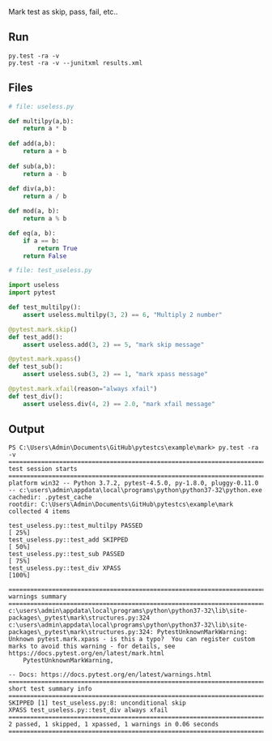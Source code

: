 Mark test as skip, pass, fail, etc..

## Run

	py.test -ra -v
	py.test -ra -v --junitxml results.xml

## Files

```python
# file: useless.py

def multilpy(a,b):
	return a * b
	
def add(a,b):
	return a + b
	
def sub(a,b):
	return a - b
	
def div(a,b):
	return a / b

def mod(a, b):
	return a % b

def eq(a, b):
	if a == b:
		return True
	return False
```


```python
# file: test_useless.py

import useless
import pytest

def test_multilpy():
	assert useless.multilpy(3, 2) == 6, "Multiply 2 number"

@pytest.mark.skip()
def test_add():
	assert useless.add(3, 2) == 5, "mark skip message"

@pytest.mark.xpass()
def test_sub():
	assert useless.sub(3, 2) == 1, "mark xpass message"

@pytest.mark.xfail(reason="always xfail")
def test_div():
	assert useless.div(4, 2) == 2.0, "mark xfail message"
```

## Output

	PS C:\Users\Admin\Documents\GitHub\pytestcs\example\mark> py.test -ra -v
	============================================================================================================================================ test session starts =============================================================================================================================================
	platform win32 -- Python 3.7.2, pytest-4.5.0, py-1.8.0, pluggy-0.11.0 -- c:\users\admin\appdata\local\programs\python\python37-32\python.exe
	cachedir: .pytest_cache
	rootdir: C:\Users\Admin\Documents\GitHub\pytestcs\example\mark
	collected 4 items                                                                                                                                                                                                                                                                                             

	test_useless.py::test_multilpy PASSED                                                                                                                                                                                                                                                                   [ 25%]
	test_useless.py::test_add SKIPPED                                                                                                                                                                                                                                                                       [ 50%]
	test_useless.py::test_sub PASSED                                                                                                                                                                                                                                                                        [ 75%]
	test_useless.py::test_div XPASS                                                                                                                                                                                                                                                                         [100%]

	============================================================================================================================================== warnings summary ==============================================================================================================================================
	c:\users\admin\appdata\local\programs\python\python37-32\lib\site-packages\_pytest\mark\structures.py:324
	c:\users\admin\appdata\local\programs\python\python37-32\lib\site-packages\_pytest\mark\structures.py:324: PytestUnknownMarkWarning: Unknown pytest.mark.xpass - is this a typo?  You can register custom marks to avoid this warning - for details, see https://docs.pytest.org/en/latest/mark.html
		PytestUnknownMarkWarning,

	-- Docs: https://docs.pytest.org/en/latest/warnings.html
	========================================================================================================================================== short test summary info ===========================================================================================================================================
	SKIPPED [1] test_useless.py:8: unconditional skip
	XPASS test_useless.py::test_div always xfail
	========================================================================================================================= 2 passed, 1 skipped, 1 xpassed, 1 warnings in 0.06 seconds =========================================================================================================================